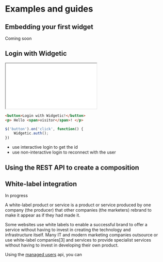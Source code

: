 # Examples and guides

## Embedding your first widget

<span class="todo">Coming soon</span>

## Login with Widgetic

<iframe class="live-example" src="examples/login.html" scrolling="no"></iframe>

```html
<button>Login with Widgetic!</button>
<p> Hello <span>visitor</span>! </p>
```

```js
$('button').on('click', function() {
	Widgetic.auth();
})
```

* use interactive login to get the id
* use non-interactive login to reconnect with the user

## Using the REST API to create a composition

## White-label integration

<span class="todo">In progress</span>

A white-label product or service is a product or service produced by one company (the producer) that other companies (the marketers) rebrand to make it appear as if they had made it.

Some websites use white labels to enable a successful brand to offer a service without having to invest in creating the technology and infrastructure itself. Many IT and modern marketing companies outsource or use white-label companies[3] and services to provide specialist services without having to invest in developing their own product.

Using the [managed users](#managed-users) api, you can
